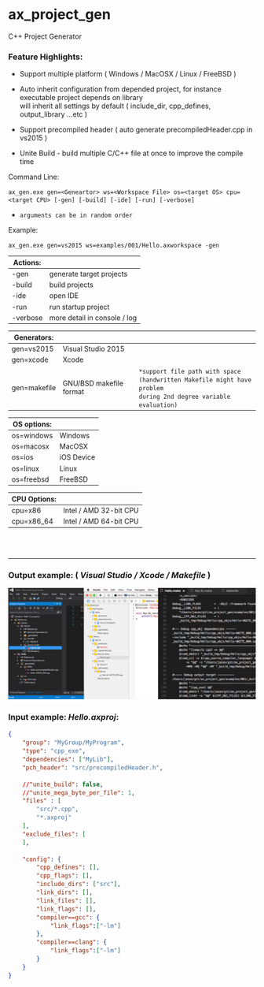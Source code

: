 # ax_project_gen
C++ Project Generator

### Feature Highlights:

* Support multiple platform ( Windows / MacOSX / Linux / FreeBSD )

* Auto inherit configuration from depended project, for instance executable project depends on library <br> will inherit all settings by default ( include_dir, cpp_defines, output_library ...etc )

* Support precompiled header ( auto generate precompiledHeader.cpp in vs2015 )

* Unite Build - build multiple C/C++ file at once to improve the compile time


Command Line:
```
ax_gen.exe gen=<Geneartor> ws=<Workspace File> os=<target OS> cpu=<target CPU> [-gen] [-build] [-ide] [-run] [-verbose] 
```
- `arguments can be in random order`

Example:
```
ax_gen.exe gen=vs2015 ws=examples/001/Hello.axworkspace -gen
```

|**Actions:**||
|-----------|------------------------------|
| -gen		| generate target projects     |
| -build	| build projects               |
| -ide		| open IDE                     |
| -run		| run startup project          |
| -verbose  | more detail in console / log |

|**Generators:**|||
|--------------|-------------------------|---|
| gen=vs2015   | Visual Studio 2015      ||
| gen=xcode    | Xcode                   ||
| gen=makefile | GNU/BSD makefile format | `*support file path with space` <br>`(handwritten Makefile might have problem`<br>`during 2nd degree variable evaluation)` |

|**OS options:**||
|------------|------------|
| os=windows | Windows |
| os=macosx  | MacOSX     |
| os=ios     | iOS Device |
| os=linux   | Linux      |
| os=freebsd | FreeBSD    |

|**CPU Options:**||
|------------|------------|
| cpu=x86    | Intel / AMD 32-bit CPU  |
| cpu=x86_64 | Intel / AMD 64-bit CPU  |

<br>
<br>

--------

### Output example: ( *Visual Studio / Xcode / Makefile* )
![Visual Studio Solution](doc/ScreenShots/2017-04-03.png)

### Input example: *Hello.axproj*:
```json
{
	"group": "MyGroup/MyProgram",
	"type": "cpp_exe",
	"dependencies": ["MyLib"],
	"pch_header": "src/precompiledHeader.h",

	//"unite_build": false,
	//"unite_mega_byte_per_file": 1,
	"files" : [
		"src/*.cpp",
		"*.axproj"
	],
	"exclude_files": [
	],		

	"config": {
		"cpp_defines": [],
		"cpp_flags": [],
		"include_dirs": ["src"],
		"link_dirs": [],
		"link_files": [],
		"link_flags": [],
		"compiler==gcc": {
			"link_flags":["-lm"]			
		},
		"compiler==clang": {
			"link_flags":["-lm"]			
		}
	}
}

```